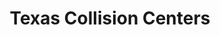 ---
title: "Texas Collision Centers"
url: /mckinney/texas-collision-centers-n-custer-rd/
shop: car repair
---